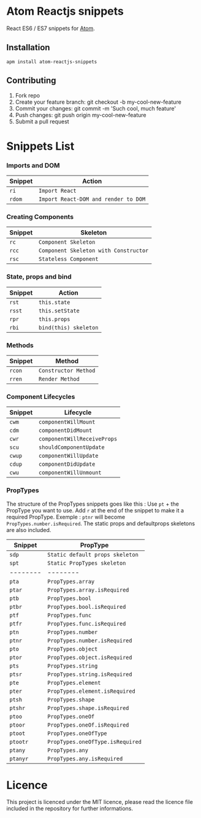 # Atom Reactjs snippets

React ES6 / ES7 snippets for [Atom](https://atom.io/).

## Installation
`apm install atom-reactjs-snippets`

## Contributing

1. Fork repo
1. Create your feature branch: git checkout -b my-cool-new-feature
1. Commit your changes: git commit -m 'Such cool, much feature'
1. Push changes: git push origin my-cool-new-feature
1. Submit a pull request

# Snippets List

### Imports and DOM
| Snippet | Action |
|--------|--------|
| `ri` | `Import React` |
| `rdom` | `Import React-DOM and render to DOM` |

### Creating Components
| Snippet | Skeleton |
|--------|--------|
| `rc` | `Component Skeleton` |
| `rcc` | `Component Skeleton with Constructor` |
| `rsc` | `Stateless Component` |

### State, props and bind
| Snippet | Action |
|--------|--------|
| `rst` | `this.state` |
| `rsst` | `this.setState` |
| `rpr` | `this.props` |
| `rbi` | `bind(this) skeleton` |

### Methods
| Snippet | Method |
|--------|--------|
| `rcon` | `Constructor Method` |
| `rren` | `Render Method` |

### Component Lifecycles
| Snippet | Lifecycle |
|--------|--------|
| `cwm` | `componentWillMount` |
| `cdm` | `componentDidMount` |
| `cwr` | `componentWillReceiveProps` |
| `scu` | `shouldComponentUpdate` |
| `cwup` | `componentWillUpdate` |
| `cdup` | `componentDidUpdate` |
| `cwu` | `componentWillUnmount` |


### PropTypes
The structure of the PropTypes snippets goes like this : Use `pt` + the PropType you want to use. Add `r` at the end of the snippet to make it a required PropType. Exemple : `ptnr` will become `PropTypes.number.isRequired`. The static props and defaultprops skeletons are also included.

| Snippet | PropType |
|--------|--------|
| `sdp` | `Static default props skeleton` |
| `spt` | `Static PropTypes skeleton` |
|--------|--------|
| `pta` | `PropTypes.array` |
| `ptar` | `PropTypes.array.isRequired` |
| `ptb` | `PropTypes.bool` |
| `ptbr` | `PropTypes.bool.isRequired` |
| `ptf` | `PropTypes.func` |
| `ptfr` | `PropTypes.func.isRequired` |
| `ptn` | `PropTypes.number` |
| `ptnr` | `PropTypes.number.isRequired` |
| `pto` | `PropTypes.object` |
| `ptor` | `PropTypes.object.isRequired` |
| `pts` | `PropTypes.string` |
| `ptsr` | `PropTypes.string.isRequired` |
| `pte` | `PropTypes.element` |
| `pter` | `PropTypes.element.isRequired` |
| `ptsh` | `PropTypes.shape` |
| `ptshr` | `PropTypes.shape.isRequired` |
| `ptoo` | `PropTypes.oneOf` |
| `ptoor` | `PropTypes.oneOf.isRequired` |
| `ptoot` | `PropTypes.oneOfType` |
| `ptootr` | `PropTypes.oneOfType.isRequired` |
| `ptany` | `PropTypes.any` |
| `ptanyr` | `PropTypes.any.isRequired` |


# Licence
This project is licenced under the MIT licence, please read the licence file included in the repository for further informations.
